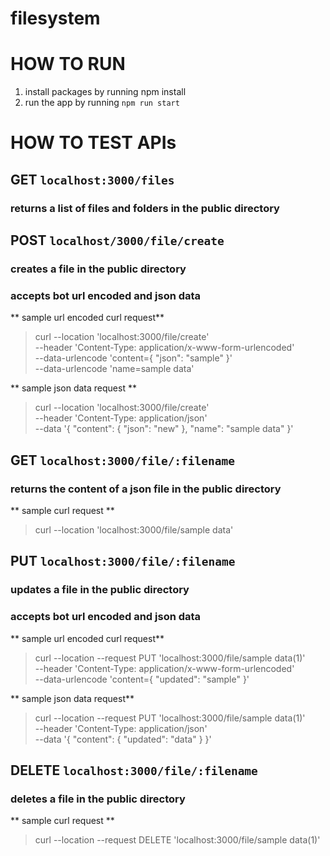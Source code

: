 # filesystem

# HOW TO RUN
1. install packages by running npm install
2. run the app by running `npm run start`

#  HOW TO TEST APIs

## GET `localhost:3000/files`
### returns a list of files and folders in the public directory

## POST `localhost/3000/file/create`
### creates a file in the public directory
### accepts bot url encoded and json data
 ** sample url encoded curl request**
> curl --location 'localhost:3000/file/create' \
--header 'Content-Type: application/x-www-form-urlencoded' \
--data-urlencode 'content={ "json": "sample"  }' \
--data-urlencode 'name=sample data'

 ** sample json data request **
> curl --location 'localhost:3000/file/create' \
--header 'Content-Type: application/json' \
--data '{
    "content": { "json": "new"  },
    "name": "sample data"
}'


## GET `localhost:3000/file/:filename`
### returns the content of a json file in the public directory
 ** sample curl request **
> curl --location 'localhost:3000/file/sample data'



## PUT `localhost:3000/file/:filename`
### updates a file in the public directory
### accepts bot url encoded and json data
 ** sample url encoded curl request**
> curl --location --request PUT 'localhost:3000/file/sample data(1)' \
--header 'Content-Type: application/x-www-form-urlencoded' \
--data-urlencode 'content={ "updated": "sample"  }'

 ** sample json data request**
> curl --location --request PUT 'localhost:3000/file/sample data(1)' \
--header 'Content-Type: application/json' \
--data '{
    "content": { "updated": "data"  }
}'


## DELETE `localhost:3000/file/:filename`
### deletes a file in the public directory
  ** sample curl request **
> curl --location --request DELETE 'localhost:3000/file/sample data(1)'